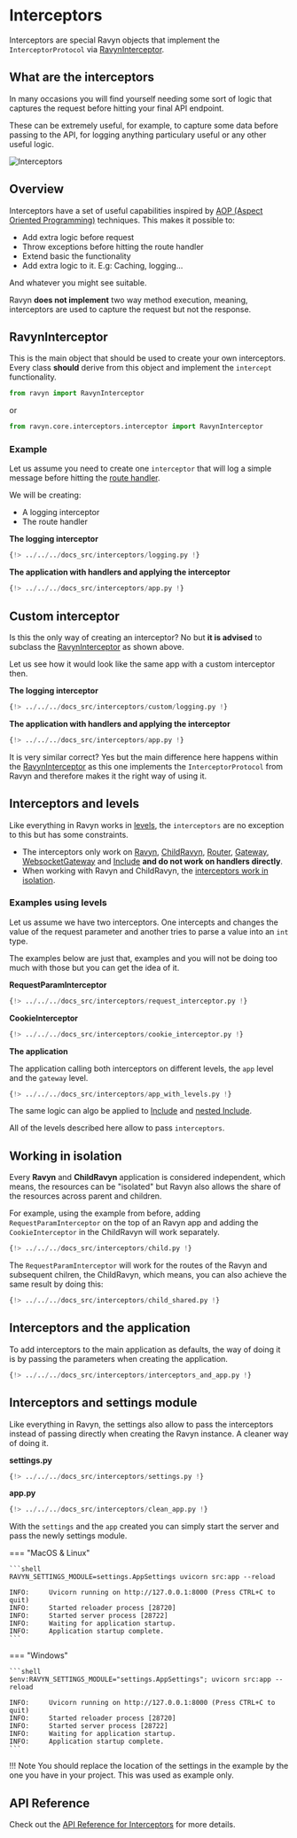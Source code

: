 # Interceptors

Interceptors are special Ravyn objects that implement the `InterceptorProtocol` via
[RavynInterceptor](#ravyninterceptor).

## What are the interceptors

In many occasions you will find yourself needing some sort of logic that captures the request before
hitting your final API endpoint.

These can be extremely useful, for example, to capture some data
before passing to the API, for logging anything particulary useful or any other useful logic.

<img src="https://res.cloudinary.com/dymmond/image/upload/v1673451429/ravyn/resources/interceptors_tyohjr.png" alt="Interceptors" />

## Overview

Interceptors have a set of useful capabilities inspired by
<a href="https://en.wikipedia.org/wiki/Aspect-oriented_programming" target="_blank">AOP (Aspect Oriented Programming)</a>
techniques. This makes it possible to:

- Add extra logic before request
- Throw exceptions before hitting the route handler
- Extend basic the functionality
- Add extra logic to it. E.g: Caching, logging...

And whatever you might see suitable.

Ravyn **does not implement** two way method execution, meaning, interceptors are used to capture
the request but not the response.

## RavynInterceptor

This is the main object that should be used to create your own interceptors. Every class **should**
derive from this object and implement the `intercept` functionality.

```python
from ravyn import RavynInterceptor
```

or

```python
from ravyn.core.interceptors.interceptor import RavynInterceptor
```

### Example

Let us assume you need to create one `interceptor` that will log a simple message before hitting the
[route handler](./routing/handlers.md).

We will be creating:

- A logging interceptor
- The route handler

**The logging interceptor**

```python
{!> ../../../docs_src/interceptors/logging.py !}
```

**The application with handlers and applying the interceptor**

```python hl_lines="11"
{!> ../../../docs_src/interceptors/app.py !}
```

## Custom interceptor

Is this the only way of creating an interceptor? No but **it is advised** to subclass the
[RavynInterceptor](#ravyninterceptor) as shown above.

Let us see how it would look like the same app with a custom interceptor then.

**The logging interceptor**

```python hl_lines="7"
{!> ../../../docs_src/interceptors/custom/logging.py !}
```

**The application with handlers and applying the interceptor**

```python hl_lines="11"
{!> ../../../docs_src/interceptors/app.py !}
```

It is very similar correct? Yes but the main difference here happens within the
[RavynInterceptor](#ravyninterceptor) as this one implements the `InterceptorProtocol` from
Ravyn and therefore makes it the right way of using it.

## Interceptors and levels

Like everything in Ravyn works in [levels](./application/levels.md), the `interceptors` are no
exception to this but has some constraints.

- The interceptors only work on [Ravyn](./application/applications.md),
[ChildRavyn](./routing/router.md#child-ravyn-application),
[Router](./routing/router.md#router),
[Gateway](./routing/routes.md#gateway),
[WebsocketGateway](./routing/routes.md#websocketgateway) and [Include](./routing/routes.md#include)
**and do not work on handlers directly**.
- When working with Ravyn and ChildRavyn, the [interceptors work in isolation](#working-in-isolation).

### Examples using levels

Let us assume we have two interceptors. One intercepts and changes the value of the
request parameter and another tries to parse a value into an `int` type.

The examples below are just that, examples and you will not be doing too much with those but
you can get the idea of it.

**RequestParamInterceptor**

```python
{!> ../../../docs_src/interceptors/request_interceptor.py !}
```

**CookieInterceptor**

```python
{!> ../../../docs_src/interceptors/cookie_interceptor.py !}
```

**The application**

The application calling both interceptors on different levels, the `app` level and the `gateway`
level.

```python hl_lines="12-13"
{!> ../../../docs_src/interceptors/app_with_levels.py !}
```

The same logic can algo be applied to [Include](./routing/routes.md#include) and
[nested Include](./routing/routes.md#nested-routes).

All of the levels described here allow to pass `interceptors`.

## Working in isolation

Every **Ravyn** and **ChildRavyn** application is considered independent, which means,
the resources can be "isolated" but Ravyn also allows the share of the resources across parent
and children.

For example, using the example from before, adding `RequestParamInterceptor` on the top of
an Ravyn app and adding the `CookieInterceptor` in the ChildRavyn will work separately.

```python hl_lines="17 22"
{!> ../../../docs_src/interceptors/child.py !}
```

The `RequestParamInterceptor` will work for the routes of the Ravyn and subsequent chilren,
the ChildRavyn, which means, you can also achieve the same result by doing this:

```python hl_lines="17"
{!> ../../../docs_src/interceptors/child_shared.py !}
```

## Interceptors and the application

To add interceptors to the main application as defaults, the way of doing it is by passing the
parameters when creating the application.

```python hl_lines="13"
{!> ../../../docs_src/interceptors/interceptors_and_app.py !}
```

## Interceptors and settings module

Like everything in Ravyn, the settings also allow to pass the interceptors instead of passing
directly when creating the Ravyn instance. A cleaner way of doing it.

**settings.py**

```python
{!> ../../../docs_src/interceptors/settings.py !}
```

**app.py**

```python
{!> ../../../docs_src/interceptors/clean_app.py !}
```

With the `settings` and the `app` created you can simply start the server and pass the newly
settings module.

=== "MacOS & Linux"

    ```shell
    RAVYN_SETTINGS_MODULE=settings.AppSettings uvicorn src:app --reload

    INFO:     Uvicorn running on http://127.0.0.1:8000 (Press CTRL+C to quit)
    INFO:     Started reloader process [28720]
    INFO:     Started server process [28722]
    INFO:     Waiting for application startup.
    INFO:     Application startup complete.
    ```

=== "Windows"

    ```shell
    $env:RAVYN_SETTINGS_MODULE="settings.AppSettings"; uvicorn src:app --reload

    INFO:     Uvicorn running on http://127.0.0.1:8000 (Press CTRL+C to quit)
    INFO:     Started reloader process [28720]
    INFO:     Started server process [28722]
    INFO:     Waiting for application startup.
    INFO:     Application startup complete.
    ```

!!! Note
    You should replace the location of the settings in the example by the one you have
    in your project. This was used as example only.

## API Reference

Check out the [API Reference for Interceptors](./references/interceptors.md) for more details.
